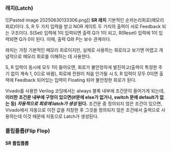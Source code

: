 
### 래치(Latch)

![[Pasted image 20250630133306.png]]
**SR 래치**
기본적인 순차논리회로(메모리 회로)이다.
S, R 두 가지 입력을 받고 NOR 게이트 두 가지의 출력이 서로 Feedback 되는 구조이다.
S(Set) 입력에 1이 입력되면 출력 Q가 1이 되고, R(Reset) 입력에 1이 입력되면 Q가 0이 된다.
이때, 출력 Q와 P는 보수 관계이다.

래치는 가장 기본적인 메모리 회로이지만, 실제로 사용하는 회로라고 보기엔 어렵고 개념적으로 메모리 회로를 이해하는 데 사용한다.

S, R 입력이 동시에 모두 1이 들어오면, 회로가 불안정하게 발진하고(출력이 특정한 주기 없이 계속 1, 0으로 바뀜), 회로에 전원이 처음 인가될 시 S, R 입력이 모두 0이면 출력에 Feedback 되어있는 입력이 Floating 되어 불안정한 회로가 된다.

Vivado를 사용한 Verilog 코딩에서는 always 블록 내부에 조건문이 들어가게 되는데, **이러한 조건문 내부에 구멍이 있으면(if문에 else가 없거나, switch 문에 default가 없는 등) _자동적으로 회로에 latch가 생성_ 된다.**
조건문 중 정의되지 않은 조건이 있으면, Vivado에서 자동으로 이전 값을 저장한 후 그것을 정의되지 않은 조건에서 출력으로 사용하는데 이것 때문에 자동으로 Latch가 생성된다.


### 플립플롭(Flip Flop)


**SR 플립플롭**

